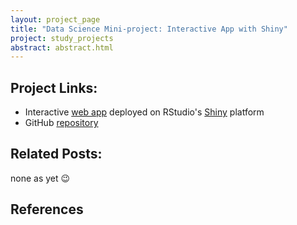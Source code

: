 ```yaml
---
layout: project_page
title: "Data Science Mini-project: Interactive App with Shiny"
project: study_projects
abstract: abstract.html
---
```


## Project Links:

* Interactive [web app](https://drbulu.shinyapps.io/stats_tutorial/) deployed on RStudio's [Shiny](http://shiny.rstudio.com/) platform 
* GitHub [repository](https://github.com/drbulu/stats_tutorial)

## Related Posts:

none as yet :wink:
    
## References